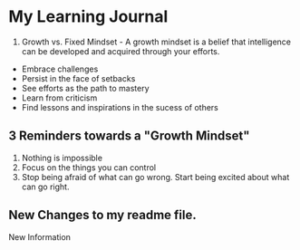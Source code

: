 # My Learning Journal
1. Growth vs. Fixed Mindset - A growth mindset is a belief that intelligence can be developed and acquired through your efforts.  

- Embrace challenges
- Persist in the face of setbacks
- See efforts as the path to mastery
- Learn from criticism
- Find lessons and inspirations in the sucess of others

## 3 Reminders towards a "Growth Mindset"
1. Nothing is impossible
2. Focus on the things you can control
3. Stop being afraid of what can go wrong. Start being excited about what can go right.

## New Changes to my readme file.

New Information

